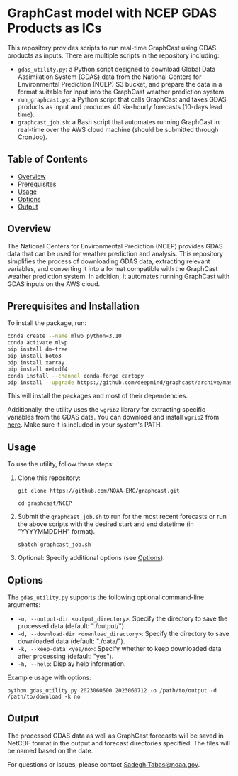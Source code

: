 # GraphCast model with NCEP GDAS Products as ICs

This repository provides scripts to run real-time GraphCast using GDAS products as inputs. There are multiple scripts in the repository including:
- `gdas_utility.py`: a Python script designed to download Global Data Assimilation System (GDAS) data from the National Centers for Environmental Prediction (NCEP) S3 bucket, and prepare the data in a format suitable for input into the GraphCast weather prediction system.
- `run_graphcast.py`: a Python script that calls GraphCast and takes GDAS products as input and produces 40 six-hourly forecasts (10-days lead time).
- `graphcast_job.sh`: a Bash script that automates running GraphCast in real-time over the AWS cloud machine (should be submitted through CronJob).

## Table of Contents
- [Overview](#overview)
- [Prerequisites](#prerequisites)
- [Usage](#usage)
- [Options](#options)
- [Output](#output)

## Overview

The National Centers for Environmental Prediction (NCEP) provides GDAS data that can be used for weather prediction and analysis. This repository simplifies the process of downloading GDAS data, extracting relevant variables, and converting it into a format compatible with the GraphCast weather prediction system. In addition, it automates running GraphCast with GDAS inputs on the AWS cloud.

## Prerequisites and Installation

To install the package, run:

```bash
conda create --name mlwp python=3.10
conda activate mlwp
pip install dm-tree
pip install boto3
pip install xarray
pip install netcdf4
conda install --channel conda-forge cartopy
pip install --upgrade https://github.com/deepmind/graphcast/archive/master.zip
```

This will install the packages and most of their dependencies.


Additionally, the utility uses the `wgrib2` library for extracting specific variables from the GDAS data. You can download and install `wgrib2` from [here](http://www.cpc.ncep.noaa.gov/products/wesley/wgrib2/). Make sure it is included in your system's PATH.

## Usage

To use the utility, follow these steps:

1. Clone this repository:
   
   `git clone https://github.com/NOAA-EMC/graphcast.git`
   
   `cd graphcast/NCEP`

3. Submit the `graphcast_job.sh` to run for the most recent forecasts or run the above scripts with the desired start and end datetime (in "YYYYMMDDHH" format).

   `sbatch graphcast_job.sh`


3. Optional: Specify additional options (see [Options](#options)).

## Options

The `gdas_utility.py` supports the following optional command-line arguments:

- `-o, --output-dir <output_directory>`: Specify the directory to save the processed data (default: "./output/").
- `-d, --download-dir <download_directory>`: Specify the directory to save downloaded data (default: "./data/").
- `-k, --keep-data <yes/no>`: Specify whether to keep downloaded data after processing (default: "yes").
- `-h, --help`: Display help information.

Example usage with options:

   `python gdas_utility.py 2023060600 2023060712 -o /path/to/output -d /path/to/download -k no`


## Output

The processed GDAS data as well as GraphCast forecasts will be saved in NetCDF format in the output and forecast directories specified. The files will be named based on the date.



For questions or issues, please contact [Sadegh.Tabas@noaa.gov](mailto:Sadegh.Tabas@noaa.gov).
